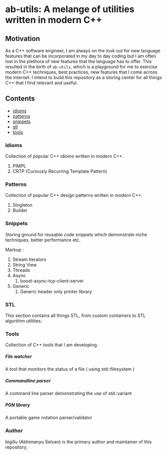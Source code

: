# ab-utils: A melange of utilities written in modern C++

## Motivation
As a C++ software engineer, I am always on the look out for new language features that can be incorporated in my day to day coding but I am often lost in the plethora of new features that the language has to offer. This resulted in the birth of `ab-utils`, which is a playground for me to exercise modern C++ techniques, best practices, new features that I come across the internet. I intend to build this repository as a storing center for all things C++ that I find relevant and useful.


## Contents
- [idioms](###Idioms)
- [patterns](###Patterns)
- [snippets](###Snippets)
- [stl](###STL)
- [tools](#Tools)


### Idioms

Collection of popular C++ idioms written in modern C++.

1. PIMPL
2. CRTP (Curiously Recurring Template Pattern)

### Patterns

Collection of popular C++ design patterns written in modern C++.

1. Singleton
2. Builder

### Snippets

Storing ground for reusable code snippets which demonstrate niche techniques, better performance etc.

Markup :
1. Stream Iterators
2. String View
3. Threads
4. Async
   1. boost-async-tcp-client-server
5. Generic
   1. Generic header only printer library

### STL
This section contains all things STL, from custom containers to STL algortihm utilities.


### Tools
Collection of C++ tools that I am developing.

##### File watcher
A tool that monitors the status of a file ( using std::filesystem )

##### Commandline parser
A command line parser demonstrating the use of std::variant

##### PGN library
A portable game notation parser/validator

### Author
bigillu (Abhimanyu Selvan) is the primary author and maintainer of this repository.
